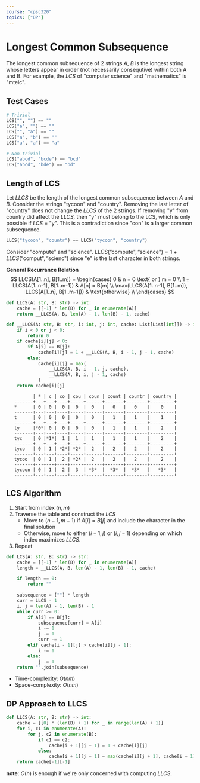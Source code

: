 ```yaml
---
course: "cpsc320"
topics: ["DP"]
---
```



# Longest Common Subsequence
The longest common subsequence of 2 strings $A$, $B$ is the longest string whose letters appear in order (not necessarily consequtive) within both A and B.
For example, the $LCS$ of "computer science" and "mathematics" is "mteic".


## Test Cases
```python
# Trivial
LCS("", "") == ""
LCS("a", "") == ""
LCS("", "a") == ""
LCS("a", "b") == ""
LCS("a", "a") == "a"

# Non-trivial
LCS("abcd", "bcde") == "bcd"
LCS("abcd", "bde") == "bd"
```


## Length of LCS
Let $LLCS$ be the length of the longest common subsequence between $A$ and $B$.
Consider the strings "tycoon" and "country". Removing the last letter of "country" does not change the $LLCS$ of the 2 strings.
If removing "y" from country did affect the $LLCS$, then "y" must belong to the LCS, which is only possible if $LCS$ = "y".
This is a contradiction since "con" is a larger common subsequence.

```python
LLCS("tycoon", "countr") == LLCS("tycoon", "country")
```

Consider "compute" and "science". 
$LLCS(\text{``compute"}, \text{``science"}) = 1 + LLCS(\text{``comput"}, \text{``scienc"})$ since "e" is the last character in both strings.

**General Recurrance Relation**
$$
LLCS(A[1..n], B[1..m]) = \begin{cases}
0 & n = 0 \text{ or } m = 0 \\
1 + LLCS(A[1..n-1], B[1..m-1]) & A[n] = B[m] \\
\max(LLCS(A[1..n-1], B[1..m]), LLCS(A[1..n], B[1..m-1])) & \text{otherwise} \\
\end{cases}
$$

```python
def LLCS(A: str, B: str) -> int:
    cache = [[-1] * len(B) for _ in enumerate(A)]
    return __LLCS(A, B, len(A) - 1, len(B) - 1, cache)

def __LLCS(A: str, B: str, i: int, j: int, cache: List[List[int]]) -> int:
    if i < 0 or j < 0:
        return 0
    if cache[i][j] < 0:
        if A[i] == B[j]:
            cache[i][j] = 1 + __LLCS(A, B, i - 1, j - 1, cache)
        else:
            cache[i][j] = max(
                __LLCS(A, B, i - 1, j, cache),
                __LLCS(A, B, i, j - 1, cache)
            )
    return cache[i][j]
```

```
          | * | c | co | cou | coun | count | countr | country |
   -------+---+---+----+-----+------+-------+--------+---------+
   *      | 0 | 0 |  0 |  0  |  0   |   0   |   0    |    0    |
   -------+---+---+----+-----+------+-------+--------+---------+
   t      | 0 | 0 |  0 |  0  |  0   |   1   |   1    |    1    |
   -------+---+---+----+-----+------+-------+--------+---------+
   ty     |*0*| 0 |  0 |  0  |  0   |   1   |   1    |    2    |
   -------+---+---+----+-----+------+-------+--------+---------+
   tyc    | 0 |*1*|  1 |  1  |  1   |   1   |   1    |    2    |
   -------+---+---+----+-----+------+-------+--------+---------+
   tyco   | 0 | 1 | *2*| *2* |  2   |   2   |   2    |    2    |
   -------+---+---+----+-----+------+-------+--------+---------+
   tycoo  | 0 | 1 |  2 | *2* |  2   |   2   |   2    |    2    |
   -------+---+---+----+-----+------+-------+--------+---------+
   tycoon | 0 | 1 |  2 |  3  | *3*  |  *3*  |  *3*   |   *3*   |
   -------+---+---+----+-----+------+-------+--------+---------+
```


## LCS Algorithm
1. Start from index $(n, m)$
2. Traverse the table and construct the $LCS$
    - Move to $(n - 1, m - 1)$ if $A[i] = B[j]$ and include the character in the final solution
    - Otherwise, move to either $(i - 1, j)$ or $(i, j - 1)$ depending on which index maximizes $LLCS$.
3. Repeat

```python
def LCS(A: str, B: str) -> str:
    cache = [[-1] * len(B) for _ in enumerate(A)]
    length = __LLCS(A, B, len(A) - 1, len(B) - 1, cache)

    if length == 0:
        return ""

    subsequence = [""] * length
    curr = LLCS - 1
    i, j = len(A) - 1, len(B) - 1
    while curr >= 0:
        if A[i] == B[j]:
            subsequence[curr] = A[i]
            i -= 1
            j -= 1
            curr -= 1
        elif cache[i - 1][j] > cache[i][j - 1]:
            i -= 1
        else:
            j -= 1
    return "".join(subsequence)
```

- Time-complexity: $O(nm)$
- Space-complexity: $O(nm)$


## DP Approach to LLCS
```python
def LLCS(A: str, B: str) -> int:
    cache = [[0] * (len(B) + 1) for _ in range(len(A) + 1)]
    for i, c1 in enumerate(A):
        for j, c2 in enumerate(B):
            if c1 == c2:
                cache[i + 1][j + 1] = 1 + cache[i][j]
            else:
                cache[i + 1][j + 1] = max(cache[i][j + 1], cache[i + 1][j])
    return cache[-1][-1]
```

**note**: $O(n)$ is enough if we're only concerned with computing $LLCS$.